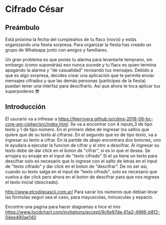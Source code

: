 # Cifrado César

## Preámbulo

Está próxima la fecha del cumpleaños de tu flacx (novix) y estás organizando una
fiesta sorpresa. Para organizar la fiesta has creado un grupo de Whatsapp junto
con amigos y familiares.

Un gran problema es que pones tu alarma para levantarte temprano, sin embargo
(como supondrás) eso nunca sucede y tu flacx es quien termina apagando la alarma
y "de casualidad" revisando tus mensajes. Debido a que es algo sorpresa, decides
crear una aplicación que te permita enviar mensajes cifrados y que las demás
personas (partícipes de la fiesta) puedan tener una interfaz para
descifrarlo. Así que ahora te toca aplicar tus superpoderes 😎

## Introducción

El usurario va a infresar a https://feerrivera.github.io/cdmx-2018-06-bc-core-am-cipher/src/index.html. 
Se va a encontrar con 4 inputs,3 de tipo texto y 1 de tipo número. 
En el primero debe de ingresar los saltos que quiere que de su texto al cifrarse.
En el segundo que es de tipo texto, va a ingresar su texto a cifrar. 
En la partde de abajo encontrara dos botones, uno le ayudara a ejecutar la funcion de cifrar y el otro a descifrar. 
Al ingresar su texto debe de dar click en el boton de "cifrar", si es lo que el desea. 
Se arrojara su ensaje en el input de "texto cifrado"
Si el ya tiene un texto para descifrar solo es necesario que lo ingrese con el salto de letras en el input de "texto cifrado" y dar click en el boton de "descifrar". 
De no ser asi, cuando su texto salga en el input de "texto cifrado", solo es necesario que vuelva a dar click pero ahora en el boton de descifrar para que nos regrese el texto inicial (descirado).




http://www.elcodigoascii.com.ar/ Para sacar los números que debian levar las formulas segun sea el caso, para mayusculas, minusculas y espacio.  

Encontre una pagina para hacer diagramas e hice el mio https://www.lucidchart.com/invitations/accept/9c6e87da-61a2-4966-b8f2-04ee490ae140
